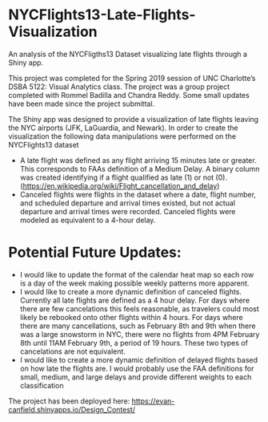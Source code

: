 # NYCFlights13-Late-Flights-Visualization
An analysis of the NYCFligths13 Dataset visualizing late flights through a Shiny app.

This project was completed for the Spring 2019 session of UNC Charlotte’s DSBA 5122: Visual Analytics class. The project was a group project completed with Rommel Badilla and Chandra Reddy. Some small updates have been made since the project submittal.

The Shiny app was designed to provide a visualization of late flights leaving the NYC airports (JFK, LaGuardia, and Newark). In order to create the visualization the following data manipulations were performed on the NYCFlights13 dataset
*	A late flight was defined as any flight arriving 15 minutes late or greater. This corresponds to FAAs definition of a Medium Delay. A binary column was created identifying if a flight qualified as late (1) or not (0). (https://en.wikipedia.org/wiki/Flight_cancellation_and_delay)
*	Canceled flights were flights in the dataset where a date, flight number, and scheduled departure and arrival times existed, but not actual departure and arrival times were recorded. Canceled flights were modeled as equivalent to a 4-hour delay.


# Potential Future Updates:
* I would like to update the format of the calendar heat map so each row is a day of the week making possible weekly patterns more apparent. 
* I would like to create a more dynamic definition of canceled flights. Currently all late flights are defined as a 4 hour delay. For days where there are few cancelations this feels reasonable, as travelers could most likely be rebooked onto other flights within 4 hours. For days where there are many cancellations, such as February 8th and 9th when there was a large snowstorm in NYC, there were no flights from 4PM February 8th until 11AM February 9th, a period of 19 hours. These two types of cancelations are not equivalent.
* I would like to create a more dynamic definition of delayed flights based on how late the flights are. I would probably use the FAA definitions for small, medium, and large delays and provide different weights to each classification

The project has been deployed here:
https://evan-canfield.shinyapps.io/Design_Contest/
